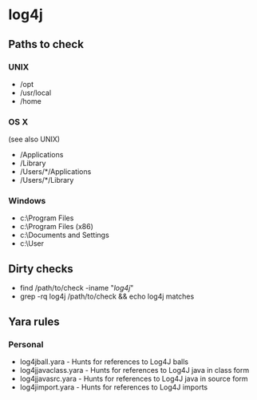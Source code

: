 # log4j

## Paths to check

### UNIX

* /opt
* /usr/local
* /home

### OS X

(see also UNIX)

* /Applications
* /Library
* /Users/*/Applications
* /Users/*/Library

### Windows

* c:\Program Files
* c:\Program Files (x86)
* c:\Documents and Settings
* c:\User

## Dirty checks

* find /path/to/check -iname "*log4j*"
* grep -rq log4j /path/to/check && echo log4j matches

## Yara rules

### Personal

* log4jball.yara - Hunts for references to Log4J balls
* log4jjavaclass.yara - Hunts for references to Log4J java in class form
* log4jjavasrc.yara - Hunts for references to Log4J java in source form
* log4jimport.yara - Hunts for references to Log4J imports
